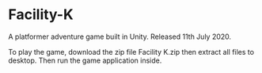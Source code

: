 # Facility-K
A platformer adventure game built in Unity. Released 11th July 2020.

To play the game, download the zip file Facility K.zip then extract all files to desktop. Then run the game application inside.
